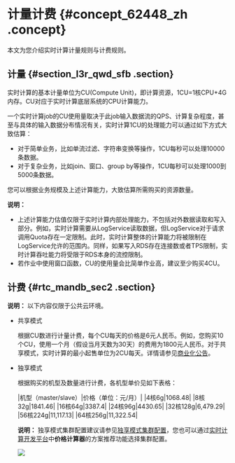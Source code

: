 # 计量计费 {#concept_62448_zh .concept}

本文为您介绍实时计算计量规则与计费规则。

## 计量 {#section_l3r_qwd_sfb .section}

实时计算的基本计量单位为CU\(Compute Unit\)，即计算资源，1CU=1核CPU+4G内存。CU对应于实时计算底层系统的CPU计算能力。

一个实时计算job的CU使用量取决于此job输入数据流的QPS、计算复杂程度，甚至与具体的输入数据分布情况有关，实时计算1CU的处理能力可以通过如下方式大致估算：

-   对于简单业务，比如单流过滤、字符串变换等操作，1CU每秒可以处理10000条数据。
-   对于复杂业务，比如join、窗口、group by等操作，1CU每秒可以处理1000到5000条数据。

您可以根据业务规模及上述计算能力，大致估算所需购买的资源数量。

**说明：** 

-   上述计算能力估值仅限于实时计算内部处理能力，不包括对外数据读取和写入部分。例如，实时计算需要从LogService读取数据，但LogService对于请求调用Quota存在一定限制。此时，实时计算整体的计算能力将被限制在LogService允许的范围内。同样，如果写入RDS存在连接数或者TPS限制，实时计算吞吐能力将受限于RDS本身的流控限制。
-   若作业中使用窗口函数，CU的使用量会比简单作业高，建议至少购买4CU。

## 计费 {#rtc_mandb_sec2 .section}

**说明：** 以下内容仅限于公共云环境。

-   共享模式

    根据CU数进行计量计费，每个CU每天的价格是6元人民币。例如，您购买10个CU，使用一个月（假设当月天数为30天）的费用为1800元人民币。对于共享模式，实时计算的最小起售单位为2CU每天。详情请参见[商业化公告](https://yq.aliyun.com/articles/517056?spm=a2c4e.11155435.0.0.31d333121JqagX)。


-   独享模式

    根据购买的机型及数量进行计费，各机型单价见如下表格：

    |机型（master/slave）|价格（单位：元/月）|
    |4核6g|1068.48|
    |8核32g|1841.46|
    |16核64g|3387.4|
    |24核96g|4430.65|
    |32核128g|6,479.29|
    |56核224g|11,117.13|
    |64核256g|11,322.54|

    **说明：** 独享模式集群配置建议请参见[独享模式集群配置](../../../../../cn.zh-CN/准备工作/独享模式集群配置.md#)，您也可以通过[实时计算开发平台](https://stream.console.aliyun.com)中**价格计算器**的方案推荐功能选择集群配置。

    ![](http://static-aliyun-doc.oss-cn-hangzhou.aliyuncs.com/assets/img/40808/155005506838807_zh-CN.png)


